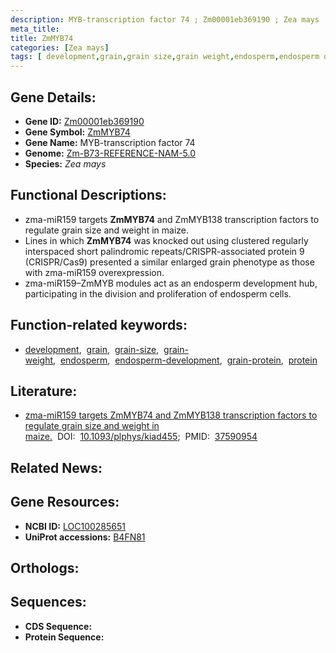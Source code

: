 ```yaml
---
description: MYB-transcription factor 74 ; Zm00001eb369190 ; Zea mays
meta_title:
title: ZmMYB74
categories: [Zea mays]
tags: [ development,grain,grain size,grain weight,endosperm,endosperm development,grain protein,protein ]
---
```


## Gene Details:
- **Gene ID:** [Zm00001eb369190]()
- **Gene Symbol:** <u>ZmMYB74</u>
- **Gene Name:** MYB-transcription factor 74
- **Genome:** [Zm-B73-REFERENCE-NAM-5.0]()
- **Species:** *Zea mays*

## Functional Descriptions:
   - zma-miR159 targets **ZmMYB74** and ZmMYB138 transcription factors to regulate grain size and weight in maize.
   - Lines in which **ZmMYB74** was knocked out using clustered regularly interspaced short palindromic repeats/CRISPR-associated protein 9 (CRISPR/Cas9) presented a similar enlarged grain phenotype as those with zma-miR159 overexpression.
   - zma-miR159–ZmMYB modules act as an endosperm development hub, participating in the division and proliferation of endosperm cells.

## Function-related keywords:
   - [development](/tags/development/),&nbsp;&nbsp;[grain](/tags/grain/),&nbsp;&nbsp;[grain-size](/tags/grain-size/),&nbsp;&nbsp;[grain-weight](/tags/grain-weight/),&nbsp;&nbsp;[endosperm](/tags/endosperm/),&nbsp;&nbsp;[endosperm-development](/tags/endosperm-development/),&nbsp;&nbsp;[grain-protein](/tags/grain-protein/),&nbsp;&nbsp;[protein](/tags/protein/)

## Literature:
   - [zma-miR159 targets ZmMYB74 and ZmMYB138 transcription factors to regulate grain size and weight in maize.](https://doi.org/10.1093/plphys/kiad455)&nbsp;&nbsp;DOI:&nbsp;&nbsp;[10.1093/plphys/kiad455](https://doi.org/10.1093/plphys/kiad455);&nbsp;&nbsp;PMID:&nbsp;&nbsp;[37590954](https://pubmed.ncbi.nlm.nih.gov/37590954/)

## Related News:

## Gene Resources:
- **NCBI ID:**  [LOC100285651](https://www.ncbi.nlm.nih.gov/gene/?term=LOC100285651)
- **UniProt accessions:**  [B4FN81](https://www.uniprot.org/uniprotkb/B4FN81/entry)

## Orthologs:

## Sequences:
- **CDS Sequence:**
- **Protein Sequence:**

